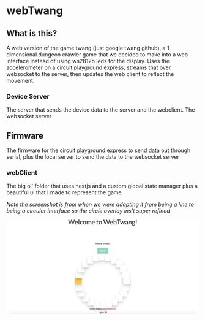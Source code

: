 # webTwang

## What is this?

A web version of the game twang (just google twang github), a 1 dimensional dungeon crawler game that we decided to make into a web interface instead of using ws2812b leds for the display. Uses the accelerometer on a circuit playground express, streams that over websocket to the server, then updates the web client to reflect the movement.

### Device Server

The server that sends the device data to the server and the webclient. The websocket server

## Firmware

The firmware for the circuit playground express to send data out through serial, plus the local server to send the data to the websocket server

### webClient

The big ol' folder that uses nextjs and a custom global state manager plus a beautiful ui that I made to represent the game

_Note the screenshot is from when we were adapting it from being a line to being a circular interface so the circle overlay ins't super refined_

![Screenshots](https://github.com/danthegoodman1/webTwang/blob/master/screenshot.png)
